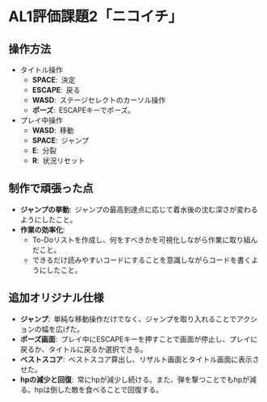 # AL1評価課題2「ニコイチ」

## 操作方法
* タイトル操作
    * **SPACE**:&ensp;決定
    * **ESCAPE**:&ensp;戻る
    * **WASD**:&ensp;ステージセレクトのカーソル操作
    * **ポーズ**:&ensp;ESCAPEキーでポーズ。
* プレイ中操作
    * **WASD**:&ensp;移動
    * **SPACE**:&ensp;ジャンプ
    * **E**:&ensp;分裂
    * **R**:&ensp;状況リセット
  
## 制作で頑張った点
* **ジャンプの挙動**:&ensp;ジャンプの最高到達点に応じて着水後の沈む深さが変わるようにしたこと。
* **作業の効率化**:&ensp;
  * To-Doリストを作成し、何をすべきかを可視化しながら作業に取り組んだこと。
  * できるだけ読みやすいコードにすることを意識しながらコードを書くようにしたこと。
## 追加オリジナル仕様
* **ジャンプ**:&ensp;単純な移動操作だけでなく、ジャンプを取り入れることでアクションの幅を広げた。
* **ポーズ画面**:&ensp;プレイ中にESCAPEキーを押すことで画面が停止し、プレイに戻るか、タイトルに戻るか選択できる。
* **ベストスコア**:&ensp;ベストスコア算出し、リザルト画面とタイトル画面に表示させた。
* **hpの減少と回復**:&ensp;常にhpが減少し続ける。また、弾を撃つことでもhpが減る。hpは倒した敵を食べることで回復する。

